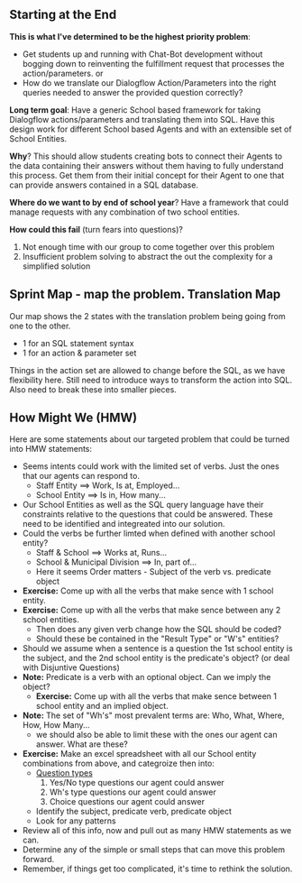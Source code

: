 ## Starting at the End

**This is what I've determined to be the highest priority problem**:

  * Get students up and running with Chat-Bot development without bogging down to reinventing the fulfillment request that processes the action/parameters.
  or
  * How do we translate our Dialogflow Action/Parameters into the right queries needed to answer the provided question correctly?

**Long term goal**: Have a generic School based framework for taking Dialogflow actions/parameters and translating them into SQL. Have this design work for different School based Agents and with an extensible set of School Entities.

**Why**? This should allow students creating bots to connect their Agents to the data containing their answers without them having to fully understand this process. Get them from their initial concept for their Agent to one that can provide answers contained in a SQL database.

**Where do we want to by end of school year**? Have a framework that could manage requests with any combination of two school entities.

**How could this fail** (turn fears into questions)?
1. Not enough time with our group to come together over this problem
2. Insufficient problem solving to abstract the out the complexity for a simplified solution

## Sprint Map - map the problem.  **Translation Map**
Our map shows the 2 states with the translation problem being going from one to the other. 
* 1 for an SQL statement syntax
* 1 for an action & parameter set

Things in the action set are allowed to change before the SQL, as we have flexibility here.
Still need to introduce ways to transform the action into SQL.
Also need to break these into smaller pieces.

## How Might We (HMW) ##
Here are some statements about our targeted problem that could be turned into HMW statements:
* Seems intents could work with the limited set of verbs. Just the ones that our agents can respond to.
  * Staff Entity ==> Work, Is at, Employed...
  * School Entity ==> Is in, How many...
* Our School Entities as well as the SQL query language have their constraints relative to the questions that could be answered. These need to be identified and integreated into our solution. 
* Could the verbs be further limted when defined with another school entity?
  * Staff & School ==> Works at, Runs...
  * School & Municipal Division ==> In, part of...
  * Here it seems Order matters - Subject of the verb vs. predicate object
* **Exercise:** Come up with all the verbs that make sence with 1 school entity.
* **Exercise:** Come up with all the verbs that make sence between any 2 school entities.
  * Then does any given verb change how the SQL should be coded?
  * Should these be contained in the "Result Type" or "W's" entities?
* Should we assume when a sentence is a question the 1st school entity is the subject, and the 2nd school entity is the predicate's object? (or deal with Disjuntive Questions)
* **Note:** Predicate is a verb with an optional object. Can we imply the object? 
  * **Exercise:** Come up with all the verbs that make sence between 1 school entity and an implied object.
* **Note:** The set of "Wh's" most prevalent terms are: Who, What, Where, How, How Many... 
  * we should also be able to limit these with the ones our agent can answer. What are these? 
* **Exercise:** Make an excel spreadsheet with all our School entity combinations from above, and categroize then into: 
  * [Question types](https://preply.com/en/blog/2014/11/13/types-of-questions-in-english/)
    1. Yes/No type questions our agent could answer
    2. Wh's type questions our agent could answer
    3. Choice questions our agent could answer   
  * Identify the subject, predicate verb, predicate object
  * Look for any patterns  
* Review all of this info, now and pull out as many HMW statements as we can.
* Determine any of the simple or small steps that can move this problem forward. 
* Remember, if things get too complicated, it's time to rethink the solution.
  
    
